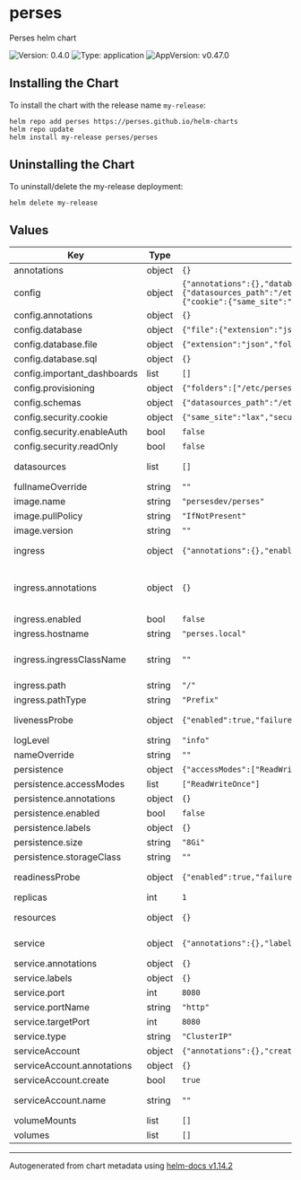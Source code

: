 <!-- Any change to the README file must be must be done on README.md.gotmpl file -->

# perses

Perses helm chart

![Version: 0.4.0](https://img.shields.io/badge/Version-0.4.0-informational?style=flat-square) ![Type: application](https://img.shields.io/badge/Type-application-informational?style=flat-square) ![AppVersion: v0.47.0](https://img.shields.io/badge/AppVersion-v0.47.0-informational?style=flat-square)

## Installing the Chart

To install the chart with the release name `my-release`:

```
helm repo add perses https://perses.github.io/helm-charts
helm repo update
helm install my-release perses/perses
```

## Uninstalling the Chart

To uninstall/delete the my-release deployment:

```
helm delete my-release
```

## Values

| Key | Type | Default | Description |
|-----|------|---------|-------------|
| annotations | object | `{}` | Statefulset Annotations |
| config | object | `{"annotations":{},"database":{"file":{"extension":"json","folder":"/perses"},"sql":{}},"important_dashboards":[],"provisioning":{"folders":["/etc/perses/datasources"]},"schemas":{"datasources_path":"/etc/perses/cue/schemas/datasources","interval":"5m","panels_path":"/etc/perses/cue/schemas/panels","queries_path":"/etc/perses/cue/schemas/queries","variables_path":"/etc/perses/cue/schemas/variables"},"security":{"cookie":{"same_site":"lax","secure":false},"enableAuth":false,"readOnly":false}}` | Perses configuration file ref: https://github.com/perses/perses/blob/main/docs/user-guides/configuration.md |
| config.annotations | object | `{}` | Annotations for config |
| config.database | object | `{"file":{"extension":"json","folder":"/perses"},"sql":{}}` | Database config based on data base type |
| config.database.file | object | `{"extension":"json","folder":"/perses"}` | file system configs |
| config.database.sql | object | `{}` | SQL Config |
| config.important_dashboards | list | `[]` | Important dashboards list |
| config.provisioning | object | `{"folders":["/etc/perses/datasources"]}` | provisioning config |
| config.schemas | object | `{"datasources_path":"/etc/perses/cue/schemas/datasources","interval":"5m","panels_path":"/etc/perses/cue/schemas/panels","queries_path":"/etc/perses/cue/schemas/queries","variables_path":"/etc/perses/cue/schemas/variables"}` | Schemas paths |
| config.security.cookie | object | `{"same_site":"lax","secure":false}` | cookie config |
| config.security.enableAuth | bool | `false` | Enable Authentication |
| config.security.readOnly | bool | `false` | Configure Perses instance as readonly |
| datasources | list | `[]` | Configure datasources ref: https://github.com/perses/perses/blob/90beed356243208f14cf2249bebb6f6222cb77ae/docs/datasource.md |
| fullnameOverride | string | `""` | Override fully qualified app name |
| image.name | string | `"persesdev/perses"` | Perses image repository and name |
| image.pullPolicy | string | `"IfNotPresent"` | Default image pull policy |
| image.version | string | `""` | Overrides the image tag whose default is the chart appVersion. |
| ingress | object | `{"annotations":{},"enabled":false,"hostname":"perses.local","ingressClassName":"","path":"/","pathType":"Prefix"}` | Configure the ingress resource that allows you to access Thanos Query Frontend ref: https://kubernetes.io/docs/concepts/services-networking/ingress/ |
| ingress.annotations | object | `{}` | Additional annotations for the Ingress resource. To enable certificate autogeneration, place here your cert-manager annotations. For a full list of possible ingress annotations, please see ref: https://github.com/kubernetes/ingress-nginx/blob/master/docs/user-guide/nginx-configuration/annotations.md |
| ingress.enabled | bool | `false` | Enable ingress controller resource |
| ingress.hostname | string | `"perses.local"` | Default host for the ingress resource |
| ingress.ingressClassName | string | `""` | IngressClass that will be be used to implement the Ingress (Kubernetes 1.18+) This is supported in Kubernetes 1.18+ and required if you have more than one IngressClass marked as the default for your cluster . ref: https://kubernetes.io/blog/2020/04/02/improvements-to-the-ingress-api-in-kubernetes-1.18/  |
| ingress.path | string | `"/"` | Ingress path |
| ingress.pathType | string | `"Prefix"` | Ingress path type |
| livenessProbe | object | `{"enabled":true,"failureThreshold":5,"initialDelaySeconds":10,"periodSeconds":60,"successThreshold":1,"timeoutSeconds":5}` | Liveness probe configuration Ref: https://kubernetes.io/docs/tasks/configure-pod-container/configure-liveness-readiness-startup-probes/ |
| logLevel | string | `"info"` | Log level for Perses be configured in available options "panic", "error", "warning", "info", "debug", "trace" |
| nameOverride | string | `""` | Override name of the chart used in Kubernetes object names. |
| persistence | object | `{"accessModes":["ReadWriteOnce"],"annotations":{},"enabled":false,"labels":{},"size":"8Gi","storageClass":""}` | Persistence parameters |
| persistence.accessModes | list | `["ReadWriteOnce"]` | PVC Access Modes for data volume |
| persistence.annotations | object | `{}` | Annotations for the PVC |
| persistence.enabled | bool | `false` | If disabled, it will use a emptydir volume |
| persistence.labels | object | `{}` | Labels for the PVC |
| persistence.size | string | `"8Gi"` | PVC Storage Request for data volume |
| persistence.storageClass | string | `""` | Specify the `storageClass` used to provision the volume |
| readinessProbe | object | `{"enabled":true,"failureThreshold":5,"initialDelaySeconds":5,"periodSeconds":10,"successThreshold":1,"timeoutSeconds":5}` | Readiness probe configuration Ref: https://kubernetes.io/docs/tasks/configure-pod-container/configure-liveness-readiness-startup-probes/ |
| replicas | int | `1` | Number of pod replicas. |
| resources | object | `{}` | Resource limits & requests. Update according to your own use case as these values might be too low for a typical deployment. ref: https://kubernetes.io/docs/concepts/configuration/manage-resources-containers/ |
| service | object | `{"annotations":{},"labels":{},"port":8080,"portName":"http","targetPort":8080,"type":"ClusterIP"}` | Expose the Perses service to be accessed from outside the cluster (LoadBalancer service). or access it from within the cluster (ClusterIP service). Set the service type and the port to serve it. |
| service.annotations | object | `{}` | Annotations to add to the service |
| service.labels | object | `{}` | Labeles to add to the service |
| service.port | int | `8080` | Service Port |
| service.portName | string | `"http"` | Service Port Name |
| service.targetPort | int | `8080` | Perses running port |
| service.type | string | `"ClusterIP"` | Service Type |
| serviceAccount | object | `{"annotations":{},"create":true,"name":""}` | Service account for Perses to use. |
| serviceAccount.annotations | object | `{}` | Annotations to add to the service account |
| serviceAccount.create | bool | `true` | Specifies whether a service account should be created |
| serviceAccount.name | string | `""` | The name of the service account to use. If not set and create is true, a name is generated using the fullname template |
| volumeMounts | list | `[]` | Additional VolumeMounts on the output StatefulSet definition. |
| volumes | list | `[]` | Additional volumes on the output StatefulSet definition. |

----------------------------------------------
Autogenerated from chart metadata using [helm-docs v1.14.2](https://github.com/norwoodj/helm-docs/releases/v1.14.2)